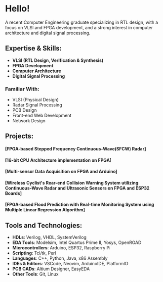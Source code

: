 # **Hello!**
A recent Computer Engineering graduate specializing in RTL design, with a focus on VLSI and FPGA development, and a strong interest in computer architecture and digital signal processing.

## **Expertise & Skills:**
- **VLSI (RTL Design, Verification & Synthesis)**
- **FPGA Development**
- **Computer Architecture**
- **Digital Signal Processing**


### **Familiar With:**
- VLSI (Physical Design)
- Radar Signal Processing
- PCB Design
- Front-end Web Development
- Network Design
  

## **Projects:**
#### [FPGA-based Stepped Frequency Continuous-Wave(SFCW) Radar]
#### [16-bit CPU Architecture implementation on FPGA]
#### [Multi-sensor Data Acquisition on FPGA and Arduino]
#### [Wireless Cyclist's Rear-end Collision Warning System utilizing Continuous-Wave Radar and Ultrasonic Sensors on FPGA and ESP32 Boards]
#### [FPGA-based Flood Prediction with Real-time Monitoring System using Multiple Linear Regression Algorithm]


## **Tools and Technologies:**
- **HDLs**: Verilog, VHDL, SystemVerilog
- **EDA Tools**: Modelsim, Intel Quartus Prime II, Yosys, OpenROAD
- **Microcontrollers**: Arduino, ESP32, Raspberry Pi
- **Scripting**: Tcl/tk, Perl
- **Languages**: C++, Python, Java, x86 Assembly
- **IDEs & Editors**: VSCode, Neovim, ArduinoIDE, PlatformIO
- **PCB CADs**: Altium Designer, EasyEDA
- **Other Tools**: Git, Linux
  
